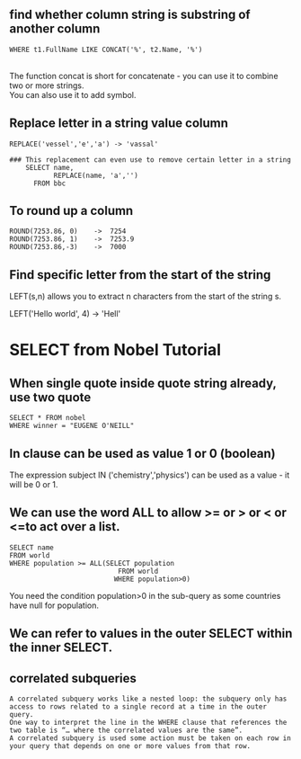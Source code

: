 ## find whether column string is substring of another column
	WHERE t1.FullName LIKE CONCAT('%', t2.Name, '%')
 <br/>The function concat is short for concatenate - you can use it to combine two or more strings.<br/>
 You can also use it to add symbol.
## Replace letter in a string value column
	REPLACE('vessel','e','a') -> 'vassal'
	
	### This replacement can even use to remove certain letter in a string
		SELECT name,
			   REPLACE(name, 'a','')
		  FROM bbc
## To round up a column
	ROUND(7253.86, 0)    ->  7254
	ROUND(7253.86, 1)    ->  7253.9
 	ROUND(7253.86,-3)    ->  7000
## Find specific letter from the start of the string
LEFT(s,n) allows you to extract n characters from the start of the string s.

   LEFT('Hello world', 4) -> 'Hell'     
# SELECT from Nobel Tutorial
## When single quote inside quote string already, use two quote
	SELECT * FROM nobel
	WHERE winner = "EUGENE O'NEILL"
 ## In clause can be used as value 1 or 0  (boolean)
 The expression subject IN ('chemistry','physics') can be used as a value - it will be 0 or 1.
 ## We can use the word ALL to allow >= or > or < or <=to act over a list. 
```
SELECT name
FROM world
WHERE population >= ALL(SELECT population
                           FROM world
                          WHERE population>0)
```
You need the condition population>0 in the sub-query as some countries have null for population.
## We can refer to values in the outer SELECT within the inner SELECT.
## correlated subqueries
	A correlated subquery works like a nested loop: the subquery only has access to rows related to a single record at a time in the outer query.
	One way to interpret the line in the WHERE clause that references the two table is “… where the correlated values are the same”.
 	A correlated subquery is used some action must be taken on each row in your query that depends on one or more values from that row.
